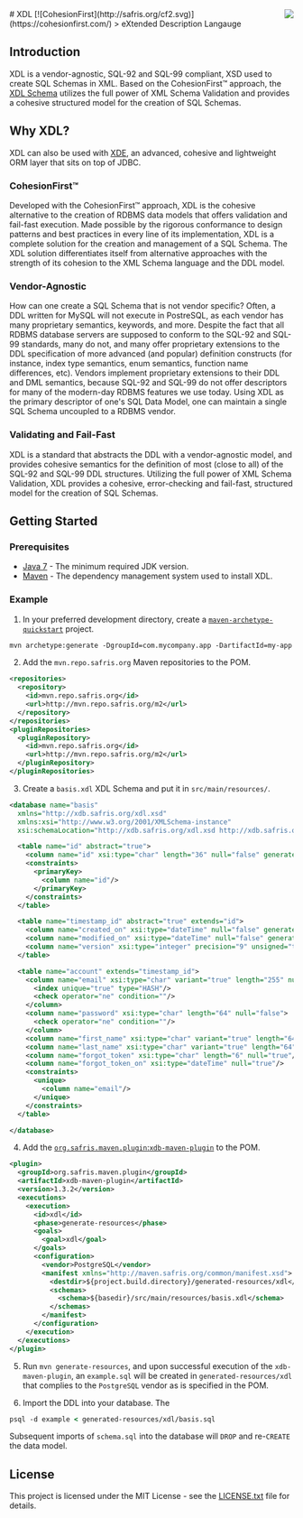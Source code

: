 <img src="http://safris.org/logo.png" align="right" />
# XDL [![CohesionFirst](http://safris.org/cf2.svg)](https://cohesionfirst.com/)
> eXtended Description Langauge

## Introduction

XDL is a vendor-agnostic, SQL-92 and SQL-99 compliant, XSD used to create SQL Schemas in XML. Based on the CohesionFirst™ approach, the [XDL Schema](http://xdb.safris.org/xdl.xsd) utilizes the full power of XML Schema Validation and provides a cohesive structured model for the creation of SQL Schemas.

## Why XDL?

XDL can also be used with [XDE](https://github.com/SevaSafris/xde/), an advanced, cohesive and lightweight ORM layer that sits on top of JDBC.

### CohesionFirst™

Developed with the CohesionFirst™ approach, XDL is the cohesive alternative to the creation of RDBMS data models that offers validation and fail-fast execution. Made possible by the rigorous conformance to design patterns and best practices in every line of its implementation, XDL is a complete solution for the creation and management of a SQL Schema. The XDL solution differentiates itself from alternative approaches with the strength of its cohesion to the XML Schema language and the DDL model.

### Vendor-Agnostic

How can one create a SQL Schema that is not vendor specific? Often, a DDL written for MySQL will not execute in PostreSQL, as each vendor has many proprietary semantics, keywords, and more. Despite the fact that all RDBMS database servers are supposed to conform to the SQL-92 and SQL-99 standards, many do not, and many offer proprietary extensions to the DDL specification of more advanced (and popular) definition constructs (for instance, index type semantics, enum semantics, function name differences, etc). Vendors implement proprietary extensions to their DDL and DML semantics, because SQL-92 and SQL-99 do not offer descriptors for many of the modern-day RDBMS features we use today. Using XDL as the primary descriptor of one's SQL Data Model, one can maintain a single SQL Schema uncoupled to a RDBMS vendor.

### Validating and Fail-Fast

XDL is a standard that abstracts the DDL with a vendor-agnostic model, and provides cohesive semantics for the definition of most (close to all) of the SQL-92 and SQL-99 DDL structures. Utilizing the full power of XML Schema Validation, XDL provides a cohesive, error-checking and fail-fast, structured model for the creation of SQL Schemas.

## Getting Started

### Prerequisites

* [Java 7](http://www.oracle.com/technetwork/java/javase/downloads/jdk7-downloads-1880260.html) - The minimum required JDK version.
* [Maven](https://maven.apache.org/) - The dependency management system used to install XDL.

### Example

1. In your preferred development directory, create a [`maven-archetype-quickstart`](http://maven.apache.org/archetypes/maven-archetype-quickstart/) project.

  ```tcsh
  mvn archetype:generate -DgroupId=com.mycompany.app -DartifactId=my-app -DarchetypeArtifactId=maven-archetype-quickstart -DinteractiveMode=false
  ```

2. Add the `mvn.repo.safris.org` Maven repositories to the POM.

  ```xml
  <repositories>
    <repository>
      <id>mvn.repo.safris.org</id>
      <url>http://mvn.repo.safris.org/m2</url>
    </repository>
  </repositories>
  <pluginRepositories>
    <pluginRepository>
      <id>mvn.repo.safris.org</id>
      <url>http://mvn.repo.safris.org/m2</url>
    </pluginRepository>
  </pluginRepositories>
  ```

3. Create a `basis.xdl` XDL Schema and put it in `src/main/resources/`.

  ```xml
  <database name="basis"
    xmlns="http://xdb.safris.org/xdl.xsd"
    xmlns:xsi="http://www.w3.org/2001/XMLSchema-instance"
    xsi:schemaLocation="http://xdb.safris.org/xdl.xsd http://xdb.safris.org/xdl.xsd">

    <table name="id" abstract="true">
      <column name="id" xsi:type="char" length="36" null="false" generateOnInsert="UUID"/>
      <constraints>
        <primaryKey>
          <column name="id"/>
        </primaryKey>
      </constraints>
    </table>

    <table name="timestamp_id" abstract="true" extends="id">
      <column name="created_on" xsi:type="dateTime" null="false" generateOnInsert="TIMESTAMP"/>
      <column name="modified_on" xsi:type="dateTime" null="false" generateOnInsert="TIMESTAMP" generateOnUpdate="TIMESTAMP"/>
      <column name="version" xsi:type="integer" precision="9" unsigned="true" default="0" null="false" checkOnUpdate="EQUALS" generateOnUpdate="INCREMENT"/>
    </table>

    <table name="account" extends="timestamp_id">
      <column name="email" xsi:type="char" variant="true" length="255" null="false">
        <index unique="true" type="HASH"/>
        <check operator="ne" condition=""/>
      </column>
      <column name="password" xsi:type="char" length="64" null="false">
        <check operator="ne" condition=""/>
      </column>
      <column name="first_name" xsi:type="char" variant="true" length="64" null="false"/>
      <column name="last_name" xsi:type="char" variant="true" length="64" null="false"/>
      <column name="forgot_token" xsi:type="char" length="6" null="true"/>
      <column name="forgot_token_on" xsi:type="dateTime" null="true"/>
      <constraints>
        <unique>
          <column name="email"/>
        </unique>
      </constraints>
    </table>

  </database>
  ```

4. Add the [`org.safris.maven.plugin`:`xdb-maven-plugin`](https://github.com/SevaSafris/xdb-maven-plugin) to the POM.

  ```xml
  <plugin>
    <groupId>org.safris.maven.plugin</groupId>
    <artifactId>xdb-maven-plugin</artifactId>
    <version>1.3.2</version>
    <executions>
      <execution>
        <id>xdl</id>
        <phase>generate-resources</phase>
        <goals>
          <goal>xdl</goal>
        </goals>
        <configuration>
          <vendor>PostgreSQL</vendor>
          <manifest xmlns="http://maven.safris.org/common/manifest.xsd">
            <destdir>${project.build.directory}/generated-resources/xdl</destdir>
            <schemas>
              <schema>${basedir}/src/main/resources/basis.xdl</schema>
            </schemas>
          </manifest>
        </configuration>
      </execution>
    </executions>
  </plugin>
  ```

5. Run `mvn generate-resources`, and upon successful execution of the `xdb-maven-plugin`, an `example.sql` will be created in `generated-resources/xdl` that complies to the `PostgreSQL` vendor as is specified in the POM.

6. Import the DDL into your database. The 

  ```tcsh
  psql -d example < generated-resources/xdl/basis.sql
  ```
  
  Subsequent imports of `schema.sql` into the database will `DROP` and re-`CREATE` the data model.

## License

This project is licensed under the MIT License - see the [LICENSE.txt](LICENSE.txt) file for details.
